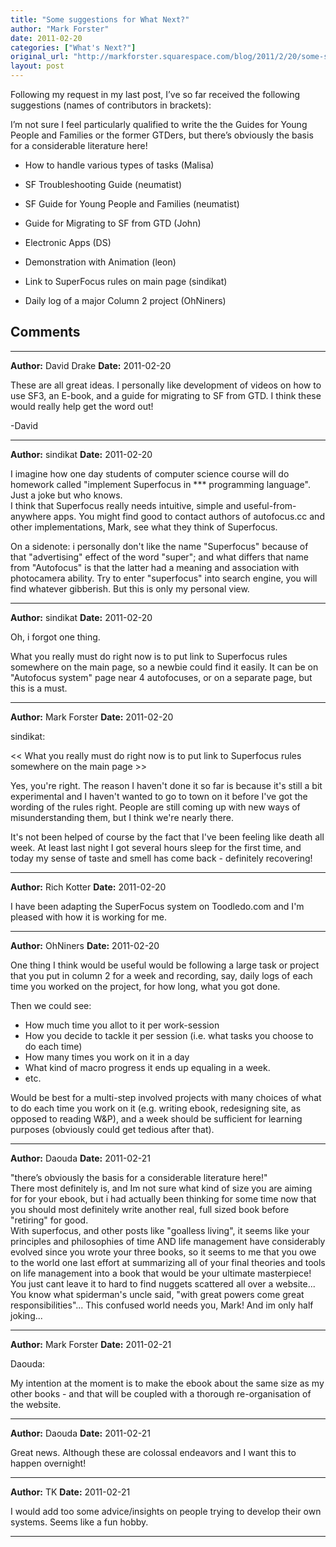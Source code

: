 ```yaml
---
title: "Some suggestions for What Next?"
author: "Mark Forster"
date: 2011-02-20
categories: ["What's Next?"]
original_url: "http://markforster.squarespace.com/blog/2011/2/20/some-suggestions-for-what-next.html"
layout: post
---
```


Following my request in my last post, I’ve so far received the following suggestions (names of contributors in brackets):

I’m not sure I feel particularly qualified to write the the Guides for Young People and Families or the former GTDers, but there’s obviously the basis for a considerable literature here!

- How to handle various types of tasks (Malisa)

- SF Troubleshooting Guide (neumatist)

- SF Guide for Young People and Families (neumatist)

- Guide for Migrating to SF from GTD (John)

- Electronic Apps (DS)

- Demonstration with Animation (leon)

- Link to SuperFocus rules on main page (sindikat)

- Daily log of a major Column 2 project (OhNiners)


## Comments

---

**Author:** David Drake
**Date:** 2011-02-20

These are all great ideas. I personally like development of videos on how to use SF3, an E-book, and a guide for migrating to SF from GTD. I think these would really help get the word out!  
  
-David

---

**Author:** sindikat
**Date:** 2011-02-20

I imagine how one day students of computer science course will do homework called "implement Superfocus in \*\*\* programming language". Just a joke but who knows.  
I think that Superfocus really needs intuitive, simple and useful-from-anywhere apps. You might find good to contact authors of autofocus.cc and other implementations, Mark, see what they think of Superfocus.  
  
On a sidenote: i personally don't like the name "Superfocus" because of that "advertising" effect of the word "super"; and what differs that name from "Autofocus" is that the latter had a meaning and association with photocamera ability. Try to enter "superfocus" into search engine, you will find whatever gibberish. But this is only my personal view.

---

**Author:** sindikat
**Date:** 2011-02-20

Oh, i forgot one thing.  
  
What you really must do right now is to put link to Superfocus rules somewhere on the main page, so a newbie could find it easily. It can be on "Autofocus system" page near 4 autofocuses, or on a separate page, but this is a must.

---

**Author:** Mark Forster
**Date:** 2011-02-20

sindikat:  
  
<< What you really must do right now is to put link to Superfocus rules somewhere on the main page >>  
  
Yes, you're right. The reason I haven't done it so far is because it's still a bit experimental and I haven't wanted to go to town on it before I've got the wording of the rules right. People are still coming up with new ways of misunderstanding them, but I think we're nearly there.  
  
It's not been helped of course by the fact that I've been feeling like death all week. At least last night I got several hours sleep for the first time, and today my sense of taste and smell has come back - definitely recovering!

---

**Author:** Rich Kotter
**Date:** 2011-02-20

I have been adapting the SuperFocus system on Toodledo.com and I'm pleased with how it is working for me.

---

**Author:** OhNiners
**Date:** 2011-02-20

One thing I think would be useful would be following a large task or project that you put in column 2 for a week and recording, say, daily logs of each time you worked on the project, for how long, what you got done.   
  
Then we could see:  
- How much time you allot to it per work-session  
- How you decide to tackle it per session (i.e. what tasks you choose to do each time)  
- How many times you work on it in a day   
- What kind of macro progress it ends up equaling in a week.  
- etc.  
  
Would be best for a multi-step involved projects with many choices of what to do each time you work on it (e.g. writing ebook, redesigning site, as opposed to reading W&P), and a week should be sufficient for learning purposes (obviously could get tedious after that).

---

**Author:** Daouda
**Date:** 2011-02-21

"there’s obviously the basis for a considerable literature here!"  
There most definitely is, and Im not sure what kind of size you are aiming for for your ebook, but i had actually been thinking for some time now that you should most definitely write another real, full sized book before "retiring" for good.   
With superfocus, and other posts like "goalless living", it seems like your principles and philosophies of time AND life management have considerably evolved since you wrote your three books, so it seems to me that you owe to the world one last effort at summarizing all of your final theories and tools on life management into a book that would be your ultimate masterpiece! You just cant leave it to hard to find nuggets scattered all over a website... You know what spiderman's uncle said, "with great powers come great responsibilities"... This confused world needs you, Mark! And im only half joking...

---

**Author:** Mark Forster
**Date:** 2011-02-21

Daouda:  
  
My intention at the moment is to make the ebook about the same size as my other books - and that will be coupled with a thorough re-organisation of the website.

---

**Author:** Daouda
**Date:** 2011-02-21

Great news. Although these are colossal endeavors and I want this to happen overnight!

---

**Author:** TK
**Date:** 2011-02-21

I would add too some advice/insights on people trying to develop their own systems. Seems like a fun hobby.

---
